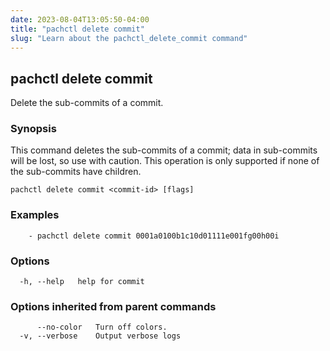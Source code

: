 ```yaml
---
date: 2023-08-04T13:05:50-04:00
title: "pachctl delete commit"
slug: "Learn about the pachctl_delete_commit command"
---
```


## pachctl delete commit

Delete the sub-commits of a commit.

### Synopsis

This command deletes the sub-commits of a commit; data in sub-commits will be lost, so use with caution. This operation is only supported if none of the sub-commits have children. 

```
pachctl delete commit <commit-id> [flags]
```

### Examples

```
	- pachctl delete commit 0001a0100b1c10d01111e001fg00h00i
```

### Options

```
  -h, --help   help for commit
```

### Options inherited from parent commands

```
      --no-color   Turn off colors.
  -v, --verbose    Output verbose logs
```


